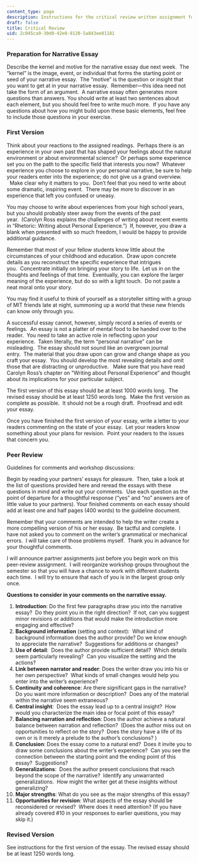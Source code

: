 ```yaml
---
content_type: page
description: Instructions for the critical review written assignment for 21W.036.
draft: false
title: Critical Review
uid: 2c045ca9-30d0-42e0-9120-5a843ee01181
---
```

### Preparation for Narrative Essay

Describe the kernel and motive for the narrative essay due next week.  The “kernel” is the image, event, or individual that forms the starting point or seed of your narrative essay.  The “motive” is the question or insight that you want to get at in your narrative essay.  Remember—this idea need not take the form of an argument.  A narrative essay often generates more questions than answers. You should write at least two sentences about each element, but you should feel free to write much more.  If you have any questions about how you might build upon these basic elements, feel free to include those questions in your exercise. 

### First Version

Think about your reactions to the assigned readings.  Perhaps there is an experience in your own past that has shaped your feelings about the natural environment or about environmental science?  Or perhaps some experience set you on the path to the specific field that interests you now?  Whatever experience you choose to explore in your personal narrative, be sure to help your readers enter into the experience; do not give us a grand overview.   Make clear why it matters to you.  Don’t feel that you need to write about some dramatic, inspiring event.  There may be more to discover in an experience that left you confused or uneasy.

You may choose to write about experiences from your high school years, but you should probably steer away from the events of the past year.  (Carolyn Ross explains the challenges of writing about recent events in “Rhetoric: Writing about Personal Experience.”)  If, however, you draw a blank when presented with so much freedom, I would be happy to provide additional guidance.

Remember that most of your fellow students know little about the circumstances of your childhood and education.  Draw upon concrete details as you reconstruct the specific experience that intrigues you.  Concentrate initially on bringing your story to life.  Let us in on the thoughts and feelings of that time.  Eventually, you can explore the larger meaning of the experience, but do so with a light touch.  Do not paste a neat moral onto your story.

You may find it useful to think of yourself as a storyteller sitting with a group of MIT friends late at night, summoning up a world that these new friends can know only through you.

A successful essay cannot, however, simply record a series of events or feelings.  An essay is not a platter of mental food to be handed over to the reader.  You need to take an active role in reflecting upon your experience.  Taken literally, the term “personal narrative” can be misleading.  The essay should not sound like an overgrown journal entry.  The material that you draw upon can grow and change shape as you craft your essay.  You should develop the most revealing details and omit those that are distracting or unproductive.   Make sure that you have read Carolyn Ross’s chapter on “Writing about Personal Experience” and thought about its implications for your particular subject.

The first version of this essay should be at least 1000 words long.  The revised essay should be at least 1250 words long.  Make the first version as complete as possible.  It should not be a rough draft.  Proofread and edit your essay.

Once you have finished the first version of your essay, write a letter to your readers commenting on the state of your essay.  Let your readers know something about your plans for revision.  Point your readers to the issues that concern you.

### Peer Review

Guidelines for comments and workshop discussions:

Begin by reading your partners’ essays for pleasure.  Then, take a look at the list of questions provided here and reread the essays with these questions in mind and write out your comments.  Use each question as the point of departure for a thoughtful response (“yes” and “no” answers are of little value to your partners). Your finished comments on each essay should add at least one and half pages (400 words) to the guideline document.

Remember that your comments are intended to help the writer create a more compelling version of his or her essay.  Be tactful and complete.  I have not asked you to comment on the writer’s grammatical or mechanical errors.  I will take care of those problems myself.  Thank you in advance for your thoughtful comments.

I will announce partner assignments just before you begin work on this peer-review assignment.  I will reorganize workshop groups throughout the semester so that you will have a chance to work with different students each time.  I will try to ensure that each of you is in the largest group only once.  

**Questions to consider in your comments on the narrative essay.**

1. **Introduction**: Do the first few paragraphs draw you into the narrative essay?  Do they point you in the right direction?  If not, can you suggest minor revisions or additions that would make the introduction more engaging and effective?
2. **Background information** (setting and context):  What kind of background information does the author provide? Do we know enough to appreciate the narrative?  Suggestions for additions or changes?
3. **Use of detail**:  Does the author provide sufficient detail?  Which details seem particularly revealing?  Can you visualize the setting and the actions?
4. **Link between narrator and reader**: Does the writer draw you into his or her own perspective?  What kinds of small changes would help you enter into the writer’s experience?
5. **Continuity and coherence**: Are there significant gaps in the narrative?  Do you want more information or description?  Does any of the material within the narrative seem extraneous?
6. **Central insight**:  Does the essay lead up to a central insight?  How would you characterize the main idea or focal point of this essay?
7. **Balancing narration and reflection**: Does the author achieve a natural balance between narration and reflection?  (Does the author miss out on opportunities to reflect on the story?  Does the story have a life of its own or is it merely a prelude to the author’s conclusions? )
8. **Conclusion**: Does the essay come to a natural end?  Does it invite you to draw some conclusions about the writer’s experience?  Can you see the connection between the starting point and the ending point of this essay?  Suggestions?
9. **Generalizations**:  Does the author present conclusions that reach beyond the scope of the narrative?  Identify any unwarranted generalizations.  How might the writer get at these insights without generalizing?
10. **Major strengths**: What do you see as the major strengths of this essay?
11. **Opportunities for revision**: What aspects of the essay should be reconsidered or revised?  Where does it need attention? (If you have already covered #10 in your responses to earlier questions, you may skip it.)

### Revised Version

See instructions for the first version of the essay. The revised essay should be at least 1250 words long.